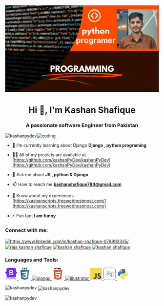 ![logo](https://github.com/kashanPyDev/kashanPyDev/blob/main/Red%20Modern%20Programming%20YouTube%20Thumbnail%20(2).png?raw=true)
<h1 align="center">Hi 👋, I'm Kashan Shafique</h1>
<h3 align="center">A passionate software Engineer from Pakistan</h3>
<img align="right" alt="coding" width="400" src="https://camo.githubusercontent.com/4d9f5ecceb711eec6e2018f38a5677dc657c9738d4a65ba3b928c41c0a45b439/68747470733a2f2f6d69726f2e6d656469756d2e636f6d2f6d61782f313336302f302a37513379765349765f7430696f4a2d5a2e676966"

<p align="left"> <img src="https://komarev.com/ghpvc/?username=kashanpydev&label=Profile%20views&color=0e75b6&style=flat" alt="kashanpydev" /> </p>

- 🌱 I’m currently learning about Django **Django , python programing**

- 👨‍💻 All of my projects are available at [https://github.com/kashanPyDev/kashanPyDev](https://github.com/kashanPyDev/kashanPyDev)

- 💬 Ask me about **JS , python & Django**

- 📫 How to reach me **kashanshafique784@gmail.com**

- 📄 Know about my experiences [https://kashanscripts.freewebhostmost.com/](https://kashanscripts.freewebhostmost.com/)

- ⚡ Fun fact **I am funny**

<h3 align="left">Connect with me:</h3>
<p align="left">
<a href="https://linkedin.com/in/https://www.linkedin.com/in/kashan-shafique-079893335/" target="blank"><img align="center" src="https://raw.githubusercontent.com/rahuldkjain/github-profile-readme-generator/master/src/images/icons/Social/linked-in-alt.svg" alt="https://www.linkedin.com/in/kashan-shafique-079893335/" height="30" width="40" /></a>
<a href="https://fb.com/raja kashan shafique" target="blank"><img align="center" src="https://raw.githubusercontent.com/rahuldkjain/github-profile-readme-generator/master/src/images/icons/Social/facebook.svg" alt="raja kashan shafique" height="30" width="40" /></a>
<a href="https://instagram.com/kashan shafique" target="blank"><img align="center" src="https://raw.githubusercontent.com/rahuldkjain/github-profile-readme-generator/master/src/images/icons/Social/instagram.svg" alt="kashan shafique" height="30" width="40" /></a>
<a href="https://www.youtube.com/c/kashan shafique" target="blank"><img align="center" src="https://raw.githubusercontent.com/rahuldkjain/github-profile-readme-generator/master/src/images/icons/Social/youtube.svg" alt="kashan shafique" height="30" width="40" /></a>
</p>

<h3 align="left">Languages and Tools:</h3>
<p align="left"> <a href="https://getbootstrap.com" target="_blank" rel="noreferrer"> <img src="https://raw.githubusercontent.com/devicons/devicon/master/icons/bootstrap/bootstrap-plain-wordmark.svg" alt="bootstrap" width="40" height="40"/> </a> <a href="https://www.w3schools.com/css/" target="_blank" rel="noreferrer"> <img src="https://raw.githubusercontent.com/devicons/devicon/master/icons/css3/css3-original-wordmark.svg" alt="css3" width="40" height="40"/> </a> <a href="https://www.djangoproject.com/" target="_blank" rel="noreferrer"> <img src="https://cdn.worldvectorlogo.com/logos/django.svg" alt="django" width="40" height="40"/> </a> <a href="https://www.w3.org/html/" target="_blank" rel="noreferrer"> <img src="https://raw.githubusercontent.com/devicons/devicon/master/icons/html5/html5-original-wordmark.svg" alt="html5" width="40" height="40"/> </a> <a href="https://www.adobe.com/in/products/illustrator.html" target="_blank" rel="noreferrer"> <img src="https://www.vectorlogo.zone/logos/adobe_illustrator/adobe_illustrator-icon.svg" alt="illustrator" width="40" height="40"/> </a> <a href="https://developer.mozilla.org/en-US/docs/Web/JavaScript" target="_blank" rel="noreferrer"> <img src="https://raw.githubusercontent.com/devicons/devicon/master/icons/javascript/javascript-original.svg" alt="javascript" width="40" height="40"/> </a> <a href="https://www.photoshop.com/en" target="_blank" rel="noreferrer"> <img src="https://raw.githubusercontent.com/devicons/devicon/master/icons/photoshop/photoshop-line.svg" alt="photoshop" width="40" height="40"/> </a> <a href="https://www.python.org" target="_blank" rel="noreferrer"> <img src="https://raw.githubusercontent.com/devicons/devicon/master/icons/python/python-original.svg" alt="python" width="40" height="40"/> </a> </p>

<p><img align="left" src="https://github-readme-stats.vercel.app/api/top-langs?username=kashanpydev&show_icons=true&locale=en&layout=compact" alt="kashanpydev" /></p>

<p>&nbsp;<img align="center" src="https://github-readme-stats.vercel.app/api?username=kashanpydev&show_icons=true&locale=en" alt="kashanpydev" /></p>

<p><img align="center" src="https://github-readme-streak-stats.herokuapp.com/?user=kashanpydev&" alt="kashanpydev" /></p>
